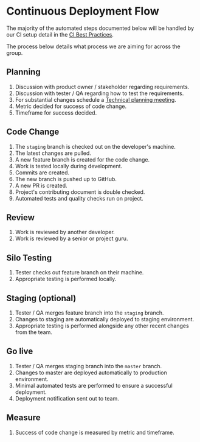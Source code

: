 # Continuous Deployment Flow

The majority of the automated steps documented below will be handled by our CI setup detail in the [CI Best Practices](ci-best-practices.md).

The process below details what process we are aiming for across the group.

## Planning

1. Discussion with product owner / stakeholder regarding requirements.
1. Discussion with tester / QA regarding how to test the requirements.
1. For substantial changes schedule a [Technical planning meeting](technical-planning-meeting.md).
1. Metric decided for success of code change.
1. Timeframe for success decided.

## Code Change

1. The `staging` branch is checked out on the developer's machine.
1. The latest changes are pulled.
1. A new feature branch is created for the code change.
1. Work is tested locally during development.
1. Commits are created.
1. The new branch is pushed up to GitHub.
1. A new PR is created.
1. Project's contributing document is double checked.
1. Automated tests and quality checks run on project.

## Review

1. Work is reviewed by another developer.
1. Work is reviewed by a senior or project guru.

## Silo Testing

1. Tester checks out feature branch on their machine.
1. Appropriate testing is performed locally.

## Staging (optional)

1. Tester / QA merges feature branch into the `staging` branch.
1. Changes to staging are automatically deployed to staging environment.
1. Appropriate testing is performed alongside any other recent changes from the team.

## Go live

1. Tester / QA merges staging branch into the `master` branch.
1. Changes to master are deployed automatically to production environment.
1. Minimal automated tests are performed to ensure a successful deployment.
1. Deployment notification sent out to team.

## Measure

1. Success of code change is measured by metric and timeframe.
